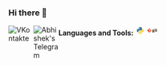 ### Hi there 👋

<a href="https://vk.com/stas224">
  <img align="left" alt="VKontakte" width="50px" src="https://cdn.jsdelivr.net/npm/simple-icons@v3/icons/vk.svg" />
</a>
<a href="https://t.me/stas224stas">
  <img align="left" alt="Abhishek's Telegram" width="50px" src="https://cdn.jsdelivr.net/npm/simple-icons@v3/icons/telegram.svg" />
</a>

**Languages and Tools:**
<code><img height="20" src="https://raw.githubusercontent.com/github/explore/80688e429a7d4ef2fca1e82350fe8e3517d3494d/topics/python/python.png"></code>
<code><img height="20" src="https://raw.githubusercontent.com/github/explore/80688e429a7d4ef2fca1e82350fe8e3517d3494d/topics/git/git.png"></code>
